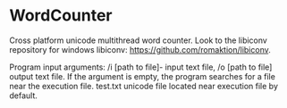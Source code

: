 # WordCounter
Cross platform unicode multithread word counter.
Look to the libiconv repository for windows libiconv: https://github.com/romaktion/libiconv.

Program input arguments: /i [path to file]- input text file, /o [path to file] output text file.
If the argument is empty, the program searches for a file near the execution file.
test.txt unicode file located near execution file by default.
